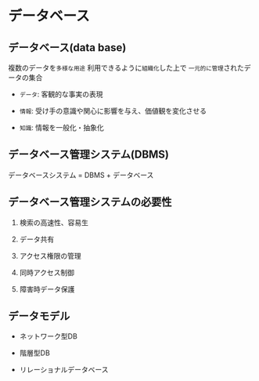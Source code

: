 # データベース

## データベース(data base)

複数のデータを``多様な用途``
利用できるように``組織化``した上で
``一元的に管理``されたデータの集合

* ``データ``: 客観的な事実の表現

* ``情報``: 受け手の意識や関心に影響を与え、価値観を変化させる

* ``知識``: 情報を一般化・抽象化

## データベース管理システム(DBMS)

データベースシステム = DBMS + データベース

## データベース管理システムの必要性

1. 検索の高速性、容易生

2. データ共有

3. アクセス権限の管理

4. 同時アクセス制御

5. 障害時データ保護

## データモデル

* ネットワーク型DB

* 階層型DB

* リレーショナルデータベース
